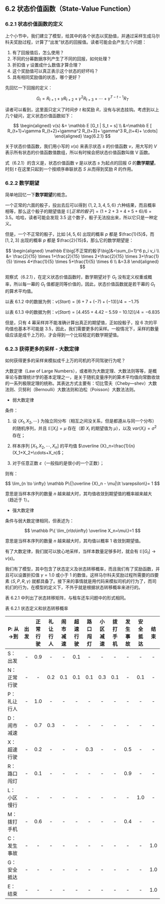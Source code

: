 ## 6.2 状态价值函数（State-Value Function）

### 6.2.1 状态价值函数的定义

上个小节中，我们建立了模型，给其中的各个状态以奖励值，并通过采样生成马尔科夫奖励过程，计算了“出发”状态的回报值。读者可能会会产生几个问题：

1. 有了回报值后，怎么使用？
2. 不同的分幕数据序列产生了不同的回报，如何处理？
3. 折扣值 $\gamma$ 设置成什么数值才算合理？
4. 这个奖励值可以真正表示这个状态的好坏吗？
5. 具有相同奖励值的状态，哪个更好？


先回忆一下回报的定义：

$$
G_t = R_{t+1}+\gamma R_{t+2}+\gamma^2 R_{t+3}+ \cdots +\gamma^{T-t-1} R_{T} 
\tag{由式5.3.1}
$$


读者可以看到，这里面只定义了时间步 $t$ 和奖励 $R$，没有与状态挂钩。考虑到以上几个疑问，定义状态价值函数如下：

$$
\begin{aligned}
v(s) &= \mathbb E [G_t | S_t = s]
\\
&=\mathbb E [ R_{t+1}+\gamma R_{t+2}+\gamma^2 R_{t+3}+ \gamma^3 R_{t+4}+ \cdots]
\end{aligned}
\tag{6.2.1}
$$

关于状态价值函数，我们用小写的 $v(s)$ 来表示状态 $s$ 的价值函数 $v$，用大写的 $V$ 表示所有状态的价值函数值数组，所以有时候会把状态价值函数叫做 V 函数。

式（6.2.1）的含义是，状态价值函数 $v$ 是以状态 $s$ 为起点的回报 $G$ 的**数学期望**。时刻 $t$ 在这里只起到一个按顺序串联状态 $S$ 从而得到奖励 $R$ 的作用。


### 6.2.2 数学期望

简单地回忆一下**数学期望**的概念。

一个正常的六面的骰子，投出去后可以得到 $\{1,2,3,4,5,6\}$ 六种结果，而且概率相等，那么这个骰子的期望值是 $\mathbb E\big[正常的骰子\big] = (1+2+3+4+5+6)/6=3.5$。哈哈，读者可能会发现 3.5 这个数子，骰子无法投出来，所以它只是一种定义。

但是，一个不正常的骰子，比如 $[4,5,6]$ 出现的概率 $p$ 都是 $\frac{1}{5}$，而 $[1,2,3]$ 出现的概率 $p$ 都是 $\frac{2}{15}$，那么它的数学期望是：

$$
\begin{aligned}
\mathbb E\big[不正常的骰子\big]&=\sum_{i=1}^6 p_i v_i
\\
&= \frac{2}{15} \times 1+\frac{2}{15} \times 2+\frac{2}{15} \times 3+\frac{1}{5} \times 4+\frac{1}{5} \times 5+\frac{1}{5} \times 6
\\
&=3.8
\end{aligned}
$$

观察式（6.2.1），在定义状态价值函数时，数学期望对于 $G_t$ 没有定义权重或概率，所以每一幕的 $G_t$ 值都是同等价值的，因此，状态价值函数就是若干幕的 $G_t$ 的算术平均值。

以表 6.1.2 中的数据为例：$v(Start)=[6+7+(-7)+(-13)]/4=-1.75$

以表 6.1.3 中的数据为例：$v(Start)=[4.455+4.42-5.59-10.12)]/4=-6.835$

但是，只有 4 幕采样并不能准确计算出真正的期望值，正如投骰子，投 6 次的平均值也基本不可能是 3.5，因此，我们需要更多的采样。一般情况下，采样的数量级应该是成千上万的，才会得到一个比较稳定的数学期望值。

### 6.2.3 获得更多的采样 - 大数定律

如何获得更多的采样来模拟成千上万的司机的不同驾驶行为呢？

大数定律（Law of Large Numbers），或者称为大数定理、大数法则等等，是概率论与数理统计学的基本定理之一，是关于随机变量序列的算术平均值向常数收敛的一系列极限定理的统称。其表达方式主要有：切比雪夫（Cheby—shev）大数法则、贝努利（Bernoulli）大数法则和泊松（Poisson）大数法法则。

- 弱大数定律

条件：

1. 设 $\{X_1,X_2,\cdots\}$ 为独立同分布（相互之间没关系，但是都遵从与同一个分布）的随机序列，并且 $\mathbb E[X_i] = \mu$ 存在（即 $X_i$ 的期望值为 $\mu$），以及 $var(X_i)=\sigma^2$ 存在；

2. 样本序列 $[X_1,X_2,\cdots,X_n]$ 的平均值 $\overline {X}_n=\frac{1}{n}(X_1+X_2+\cdots+X_n)$；

3. 对于任意正数 $\varepsilon$（一般指的是很小的一个正数）；

则有：

$$
\lim_{n \to \infty} \mathbb P\{|\overline {X}_n - \mu|\lt \varepsilon\}= 1
$$

意思是当样本序列的数量 $n$ 越来越大时，其均值收敛到期望值的概率越来越大（趋近于 1）。

- 强大数定律

条件与弱大数定律相同，但表述为：

$$
\mathbb P\{ \lim_{n\to\infty} \overline X_n=\mu\}=1
$$

意思是当样本序列的数量 $n$ 越来越大时，其均值以概率 1 收敛到期望值。

有了大数定律，我们就可以放心地采样，当样本数量足够多时，就会有 $\mathbb E[G_t] \to v(s)$。

我们有了模型，其中包含了状态定义及状态转移概率，而且我们有了奖励函数，并且可以设置折扣值 $\gamma=1.0$ 或小于 1 的数值，这样马尔科夫奖励过程所需要的四要素 $\langle S,P,R,\gamma\rangle$ 就都具备了。接下来的事情就是用代码来模拟司机的行为了，而司机们的行为，在模型的定义下，不外乎就是根据状态转移概率来进行的。

表 6.2.1 中列出了状态转移矩阵，与租车还车问题中的形式相同。

表 6.2.1 状态定义和状态转移概率

<font size=2>

|P: 从$\rightarrow$到|出发|正常<br>行驶|礼让<br>行人|闹市<br>减速|超速<br>行驶|路口<br>闯灯|小区<br>减速|拨打<br>手机|发生<br>事故|安全<br>抵达|结束|
|-|:-:|:-:|:-:|:-:|:-:|:-:|:-:|:-:|:-:|:-:|:-:|
|S：出发|-|0.9|-|-|0.1|-|-|-|-|-|-|
|N：正常行驶|-|-|0.2|0.1|0.1|0.1|0.3|0.1|-|0.1|-|
|P：礼让行人|-|1.0|-|-|-|-|-|-|-|-|-|
|D：闹市减速|-|0.7|0.3|-|-|-|-|-|-|-|-|
|X：超速行驶|-|0.2|-|-|-|0.3|-|-|0.5|-|-|
|R：路口闯灯|-|0.1|-|-|-|-|-|-|0.9|-|-|
|L：小区慢行|-|-|-|-|-|-|-|-|-|1.0|-|
|M：拨打手机|-|0.6|-|-|-|-|-|-|0.4|-|-|
|C：发生事故|-|-|-|-|-|-|-|-|-|-|1.0|
|G：安全抵达|-|-|-|-|-|-|-|-|-|-|1.0|
|E：结束|-|-|-|-|-|-|-|-|-|-|1.0|
</font>
